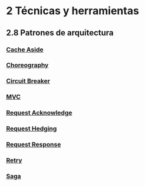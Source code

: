# 2 Técnicas y herramientas

## 2.8 Patrones de arquitectura

### [Cache Aside](./2_09_Cache_Aside.md)

### [Choreography](./2_09_Choreography.md)

### [Circuit Breaker](./2_09_Circuit_breaker.md)

### [MVC](./2_09_MVC.md)

### [Request Acknowledge](./2_09_Request_Acknowledge.md)

### [Request Hedging](./2_09_Request_Hedging.md)

### [Request Response](./2_09_Request_Response.md)

### [Retry](./2_09_Retry.md)

### [Saga](./2_09_Saga.md)
